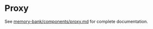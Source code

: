 # Proxy

See [memory-bank/components/proxy.md](../../memory-bank/components/proxy.md) for complete documentation.
